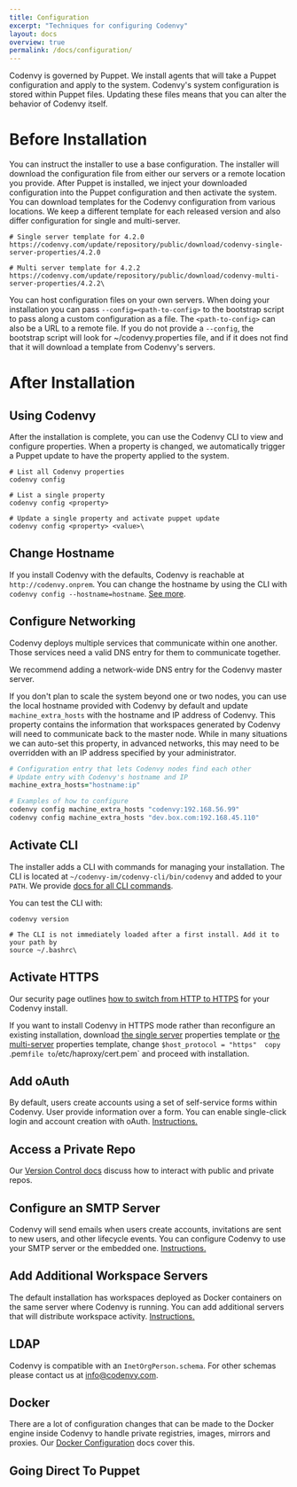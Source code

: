 ```yaml
---
title: Configuration
excerpt: "Techniques for configuring Codenvy"
layout: docs
overview: true
permalink: /docs/configuration/
---
```

Codenvy is governed by Puppet. We install agents that will take a Puppet configuration and apply to the system. Codenvy's system configuration is stored within Puppet files. Updating these files means that you can alter the behavior of Codenvy itself.
# Before Installation  
You can instruct the installer to use a base configuration. The installer will download the configuration file from either our servers or a remote location you provide. After Puppet is installed, we inject your downloaded configuration into the Puppet configuration and then activate the system. You can download templates for the Codenvy configuration from various locations. We keep a different template for each released version and also differ configuration for single and multi-server.
```text  
# Single server template for 4.2.0
https://codenvy.com/update/repository/public/download/codenvy-single-server-properties/4.2.0

# Multi server template for 4.2.2
https://codenvy.com/update/repository/public/download/codenvy-multi-server-properties/4.2.2\
```
You can host configuration files on your own servers. When doing your installation you can pass `--config=<path-to-config>` to the bootstrap script to pass along a custom configuration as a file. The `<path-to-config>` can also be a URL to a remote file.  If you do not provide a `--config`, the bootstrap script will look for ~/codenvy.properties file, and if it does not find that it will download a template from Codenvy's servers.
# After Installation  
## Using Codenvy
After the installation is complete, you can use the Codenvy CLI to view and configure properties. When a property is changed, we automatically trigger a Puppet update to have the property applied to the system.
```text  
# List all Codenvy properties
codenvy config

# List a single property
codenvy config <property>

# Update a single property and activate puppet update
codenvy config <property> <value>\
```
## Change Hostname
If you install Codenvy with the defaults, Codenvy is reachable at `http://codenvy.onprem`. You can change the hostname by using the CLI with `codenvy config --hostname=hostname`. [See more](http://codenvy.readme.io/docs/cli#im-config).

## Configure Networking
Codenvy deploys multiple services that communicate within one another. Those services need a valid DNS entry for them to communicate together. 

We recommend adding a network-wide DNS entry for the Codenvy master server.

If you don't plan to scale the system beyond one or two nodes, you can use the local hostname provided with Codenvy by default and update `machine_extra_hosts` with the hostname and IP address of Codenvy. This property contains the information that workspaces generated by Codenvy will need to communicate back to the master node. While in many situations we can auto-set this property, in advanced networks, this may need to be overridden with an IP address specified by your administrator. 
```ruby  
# Configuration entry that lets Codenvy nodes find each other
# Update entry with Codenvy's hostname and IP
machine_extra_hosts="hostname:ip"

# Examples of how to configure
codenvy config machine_extra_hosts "codenvy:192.168.56.99"
codenvy config machine_extra_hosts "dev.box.com:192.168.45.110"
```
## Activate CLI
The installer adds a CLI with commands for managing your installation. The CLI is located at `~/codenvy-im/codenvy-cli/bin/codenvy` and added to your `PATH`. We provide [docs for all CLI commands](doc:cli).

You can test the CLI with:
```shell  
codenvy version

# The CLI is not immediately loaded after a first install. Add it to your path by
source ~/.bashrc\
```
## Activate HTTPS
Our security page outlines [how to switch from HTTP to HTTPS](http://codenvy.readme.io/docs/security) for your Codenvy install.

If you want to install Codenvy in HTTPS mode rather than reconfigure an existing installation, download  [the single server](https://codenvy.com/update/repository/public/download/codenvy-single-server-properties) properties template or [the multi-server](https://codenvy.com/update/repositor/public/download/codenvy-multi-server-properties) properties template, change `$host_protocol = "https"  copy `.pem` file to `/etc/haproxy/cert.pem` and proceed with installation.

## Add oAuth
By default, users create accounts using a set of self-service forms within Codenvy. User provide information over a form. You can enable single-click login and account creation with oAuth. [Instructions.](doc:authentication) 

## Access a Private Repo
Our [Version Control docs](http://codenvy.readme.io/docs/version-control) discuss how to interact with public and private repos.

## Configure an SMTP Server
Codenvy will send emails when users create accounts, invitations are sent to new users, and other lifecycle events. You can configure Codenvy to use your SMTP server or the embedded one. [Instructions.](doc:smtp)

## Add Additional Workspace Servers
The default installation has workspaces deployed as Docker containers on the same server where Codenvy is running. You can add additional servers that will distribute workspace activity.  [Instructions.](doc:scaling) 

## LDAP
Codenvy is compatible with an `InetOrgPerson.schema`. For other schemas please contact us at info@codenvy.com.

## Docker
There are a lot of configuration changes that can be made to the Docker engine inside Codenvy to handle private registries, images, mirrors and proxies. Our [Docker Configuration](http://codenvy.readme.io/docs/configuration-docker) docs cover this.

## Going Direct To Puppet
